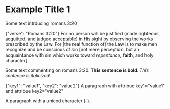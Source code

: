 Example Title 1
===============

Some text intrducing romans 3:20

{"verse": "Romans 3:20"}
For no person will be justified (made righteous, acquitted, and judged
acceptable) in His sight by observing the works prescribed by the Law.
For [the real function of] the Law is to make men recognize and be
conscious of sin [not mere perception, but an acquaintance with sin
which works toward _repentance_, **faith**, and holy character].

Some text commenting on romans 3:20.
**This sentence is bold**.
_This sentence is italicized_.

{"key1": "value1", "key2": "value2"}
A paragraph with
attribue key1="value1"
and
attribue key2="value2"

A paragraph with a unicod character (–).
